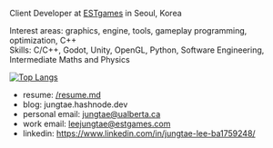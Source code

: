 Client Developer at [ESTgames](https://estgames.com/) in Seoul, Korea

Interest areas: graphics, engine, tools, gameplay programming, optimization, C++ \
Skills: C/C++, Godot, Unity, OpenGL, Python, Software Engineering, Intermediate Maths and Physics

[![Top Langs](https://github-readme-stats.vercel.app/api/top-langs/?username=JTLee98&layout=donut)](https://github.com/JTLee98/)

- resume: [/resume.md](https://github.com/JTLee98/JTLee98/blob/2578e7615efa2f822c009b9ba7f1199fb9c61060/resume.md)
- blog: jungtae.hashnode.dev
- personal email: jungtae@ualberta.ca
- work email: leejungtae@estgames.com
- linkedin: https://www.linkedin.com/in/jungtae-lee-ba1759248/
